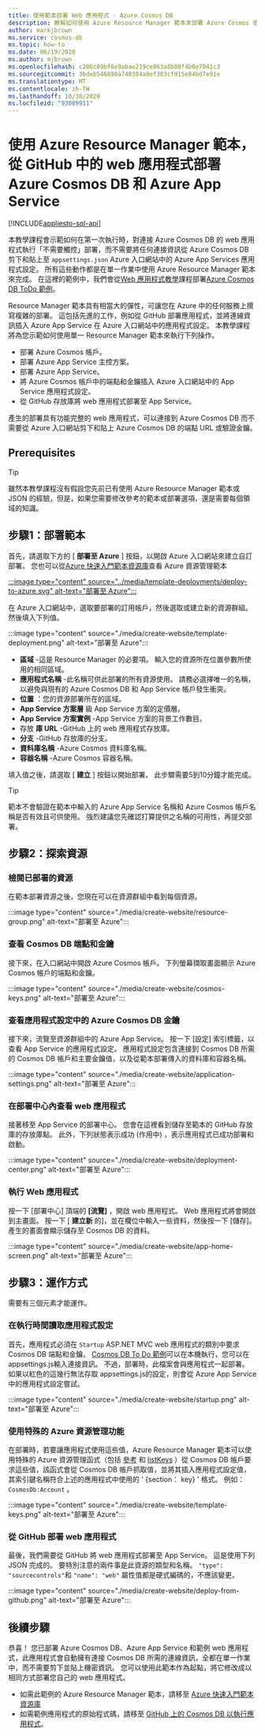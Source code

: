 ```yaml
---
title: 使用範本部署 Web 應用程式 - Azure Cosmos DB
description: 瞭解如何使用 Azure Resource Manager 範本來部署 Azure Cosmos 帳戶、Azure App Service Web Apps，以及範例 Web 應用程式。
author: markjbrown
ms.service: cosmos-db
ms.topic: how-to
ms.date: 06/19/2020
ms.author: mjbrown
ms.openlocfilehash: c206c89bf8e9abae219ce863a8b08f4b0e7041c3
ms.sourcegitcommit: 3bdeb546890a740384a8ef383cf915e84bd7e91e
ms.translationtype: MT
ms.contentlocale: zh-TW
ms.lasthandoff: 10/30/2020
ms.locfileid: "93089911"
---
```

# <a name="deploy-azure-cosmos-db-and-azure-app-service-with-a-web-app-from-github-using-an-azure-resource-manager-template"></a>使用 Azure Resource Manager 範本，從 GitHub 中的 web 應用程式部署 Azure Cosmos DB 和 Azure App Service
[!INCLUDE[appliesto-sql-api](includes/appliesto-sql-api.md)]

本教學課程會示範如何在第一次執行時，對連接 Azure Cosmos DB 的 web 應用程式執行「不需要觸控」部署，而不需要將任何連接資訊從 Azure Cosmos DB 剪下和貼上至 `appsettings.json` Azure 入口網站中的 Azure App Services 應用程式設定。 所有這些動作都是在單一作業中使用 Azure Resource Manager 範本來完成。 在這裡的範例中，我們會從[Web 應用程式教學](sql-api-dotnet-application.md)課程部署[Azure Cosmos DB ToDo 範例](https://github.com/Azure-Samples/cosmos-dotnet-core-todo-app)。

Resource Manager 範本具有相當大的彈性，可讓您在 Azure 中的任何服務上撰寫複雜的部署。 這包括先進的工作，例如從 GitHub 部署應用程式，並將連線資訊插入 Azure App Service 在 Azure 入口網站中的應用程式設定。 本教學課程將為您示範如何使用單一 Resource Manager 範本來執行下列操作。

* 部署 Azure Cosmos 帳戶。
* 部署 Azure App Service 主控方案。
* 部署 Azure App Service。
* 將 Azure Cosmos 帳戶中的端點和金鑰插入 Azure 入口網站中的 App Service 應用程式設定。
* 從 GitHub 存放庫將 web 應用程式部署至 App Service。

產生的部署具有功能完整的 web 應用程式，可以連接到 Azure Cosmos DB 而不需要從 Azure 入口網站剪下和貼上 Azure Cosmos DB 的端點 URL 或驗證金鑰。

## <a name="prerequisites"></a>Prerequisites

> [!TIP]
> 雖然本教學課程沒有假設您先前已有使用 Azure Resource Manager 範本或 JSON 的經驗，但是，如果您需要修改參考的範本或部署選項，還是需要每個領域的知識。

## <a name="step-1-deploy-the-template"></a>步驟1：部署範本

首先，請選取下方的 [ **部署至 Azure** ] 按鈕，以開啟 Azure 入口網站來建立自訂部署。 您也可以從[Azure 快速入門範本資源庫](https://github.com/Azure/azure-quickstart-templates/tree/master/101-cosmosdb-webapp)查看 Azure 資源管理範本

[:::image type="content" source="../media/template-deployments/deploy-to-azure.svg" alt-text="部署至 Azure":::](https://portal.azure.com/#create/Microsoft.Template/uri/https%3A%2F%2Fraw.githubusercontent.com%2FAzure%2Fazure-quickstart-templates%2Fmaster%2F101-cosmosdb-webapp%2Fazuredeploy.json)

在 Azure 入口網站中，選取要部署的訂用帳戶，然後選取或建立新的資源群組。 然後填入下列值。

:::image type="content" source="./media/create-website/template-deployment.png" alt-text="部署至 Azure":::

* **區域** -這是 Resource Manager 的必要項。 輸入您的資源所在位置參數所使用的相同區域。
* **應用程式名稱** -此名稱可供此部署的所有資源使用。 請務必選擇唯一的名稱，以避免與現有的 Azure Cosmos DB 和 App Service 帳戶發生衝突。
* **位置** ：您的資源部署所在的區域。
* **App Service 方案層** 級 App Service 方案的定價層。
* **App Service 方案實例** -App Service 方案的背景工作數目。
* 存放 **庫 URL** -GitHub 上的 web 應用程式存放庫。
* **分支** -GitHub 存放庫的分支。
* **資料庫名稱** -Azure Cosmos 資料庫名稱。
* **容器名稱** -Azure Cosmos 容器名稱。

填入值之後，請選取 [ **建立** ] 按鈕以開始部署。 此步驟需要5到10分鐘才能完成。

> [!TIP]
> 範本不會驗證在範本中輸入的 Azure App Service 名稱和 Azure Cosmos 帳戶名稱是否有效且可供使用。 強烈建議您先確認打算提供之名稱的可用性，再提交部署。


## <a name="step-2-explore-the-resources"></a>步驟2：探索資源

### <a name="view-the-deployed-resources"></a>檢閱已部署的資源

在範本部署資源之後，您現在可以在資源群組中看到每個資源。

:::image type="content" source="./media/create-website/resource-group.png" alt-text="部署至 Azure":::

### <a name="view-cosmos-db-endpoint-and-keys"></a>查看 Cosmos DB 端點和金鑰

接下來，在入口網站中開啟 Azure Cosmos 帳戶。 下列螢幕擷取畫面顯示 Azure Cosmos 帳戶的端點和金鑰。

:::image type="content" source="./media/create-website/cosmos-keys.png" alt-text="部署至 Azure":::

### <a name="view-the-azure-cosmos-db-keys-in-application-settings"></a>查看應用程式設定中的 Azure Cosmos DB 金鑰

接下來，流覽至資源群組中的 Azure App Service。 按一下 [設定] 索引標籤，以查看 App Service 的應用程式設定。 應用程式設定包含連接到 Cosmos DB 所需的 Cosmos DB 帳戶和主要金鑰值，以及從範本部署傳入的資料庫和容器名稱。

:::image type="content" source="./media/create-website/application-settings.png" alt-text="部署至 Azure":::

### <a name="view-web-app-in-deployment-center"></a>在部署中心內查看 web 應用程式

接著移至 App Service 的部署中心。 您會在這裡看到儲存至範本的 GitHub 存放庫的存放庫點。 此外，下列狀態表示成功 (作用中) ，表示應用程式已成功部署和啟動。

:::image type="content" source="./media/create-website/deployment-center.png" alt-text="部署至 Azure":::

### <a name="run-the-web-application"></a>執行 Web 應用程式

按一下 [部署中心] 頂端的 **[流覽]** ，開啟 web 應用程式。 Web 應用程式將會開啟到主畫面。 按一下 [ **建立新** 的]，並在欄位中輸入一些資料，然後按一下 [儲存]。 產生的畫面會顯示儲存至 Cosmos DB 的資料。

:::image type="content" source="./media/create-website/app-home-screen.png" alt-text="部署至 Azure":::

## <a name="step-3-how-does-it-work"></a>步驟3：運作方式

需要有三個元素才能運作。

### <a name="reading-app-settings-at-runtime"></a>在執行時間讀取應用程式設定

首先，應用程式必須在 `Startup` ASP.NET MVC web 應用程式的類別中要求 Cosmos DB 端點和金鑰。 [Cosmos DB To Do 範例](https://github.com/Azure-Samples/cosmos-dotnet-core-todo-app)可以在本機執行，您可以在 appsettings.js輸入連接資訊。 不過，部署時，此檔案會與應用程式一起部署。 如果以紅色的這幾行無法存取 appsettings.js的設定，則會從 Azure App Service 中的應用程式設定嘗試。

:::image type="content" source="./media/create-website/startup.png" alt-text="部署至 Azure":::

### <a name="using-special-azure-resource-management-functions"></a>使用特殊的 Azure 資源管理功能

在部署時，若要讓應用程式使用這些值，Azure Resource Manager 範本可以使用特殊的 Azure 資源管理函式（包括 [參考](../azure-resource-manager/templates/template-functions-resource.md#reference) 和 [listKeys](../azure-resource-manager/templates/template-functions-resource.md#listkeys) ）從 Cosmos DB 帳戶要求這些值，該函式會從 Cosmos DB 帳戶抓取值，並將其插入應用程式設定值，其索引鍵名稱符合上述的應用程式中使用的 ' {section： key} ' 格式。 例如： `CosmosDb:Account` 。

:::image type="content" source="./media/create-website/template-keys.png" alt-text="部署至 Azure":::

### <a name="deploying-web-apps-from-github"></a>從 GitHub 部署 web 應用程式

最後，我們需要從 GitHub 將 web 應用程式部署至 App Service。 這是使用下列 JSON 完成的。 要特別注意的兩件事是此資源的類型和名稱。 `"type": "sourcecontrols"`和 `"name": "web"` 屬性值都是硬式編碼的，不應該變更。

:::image type="content" source="./media/create-website/deploy-from-github.png" alt-text="部署至 Azure":::

## <a name="next-steps"></a>後續步驟

恭喜！ 您已部署 Azure Cosmos DB、Azure App Service 和範例 web 應用程式，此應用程式會自動擁有連接 Cosmos DB 所需的連線資訊，全都在單一作業中，而不需要剪下並貼上機密資訊。 您可以使用此範本作為起點，將它修改成以相同方式部署您自己的 web 應用程式。

* 如需此範例的 Azure Resource Manager 範本，請移至 [Azure 快速入門範本資源庫](https://github.com/Azure/azure-quickstart-templates/tree/master/101-cosmosdb-webapp)
* 如需範例應用程式的原始程式碼，請移至 [GitHub 上的 Cosmos DB 以執行應用程式](https://github.com/Azure-Samples/cosmos-dotnet-core-todo-app)。
